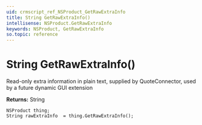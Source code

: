 ```yaml
---
uid: crmscript_ref_NSProduct_GetRawExtraInfo
title: String GetRawExtraInfo()
intellisense: NSProduct.GetRawExtraInfo
keywords: NSProduct, GetRawExtraInfo
so.topic: reference
---
```


# String GetRawExtraInfo()

Read-only extra information in plain text, supplied by QuoteConnector, used by a future dynamic GUI extension

**Returns:** String

```crmscript
NSProduct thing;
String rawExtraInfo  = thing.GetRawExtraInfo();
```

